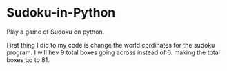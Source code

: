 # Sudoku-in-Python
Play a game of Sudoku on python.

First thing I did to my code is change the world cordinates for the sudoku program. I will hev 9 total boxes going across instead of 6. making the total boxes go to 81. 
